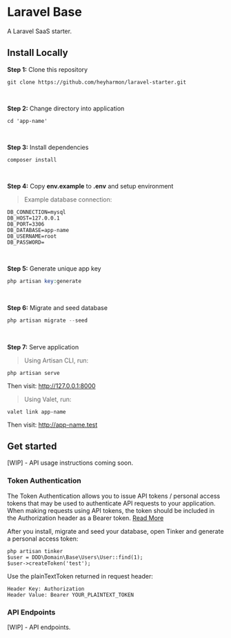 # Laravel Base

A Laravel SaaS starter.

## Install Locally

**Step 1:** Clone this repository

```
git clone https://github.com/heyharmon/laravel-starter.git
```

<br>

**Step 2:** Change directory into application

```
cd 'app-name'
```

<br>

**Step 3:** Install dependencies

```
composer install
```

<br>

**Step 4:** Copy **env.example** to **.env** and setup environment
> Example database connection:
```
DB_CONNECTION=mysql
DB_HOST=127.0.0.1
DB_PORT=3306
DB_DATABASE=app-name
DB_USERNAME=root
DB_PASSWORD=
```

<br>

**Step 5:** Generate unique app key

```php
php artisan key:generate
```

<br>

**Step 6:** Migrate and seed database

```php
php artisan migrate --seed
```

<br>

**Step 7:** Serve application

> Using Artisan CLI, run:
```
php artisan serve
```
Then visit: http://127.0.0.1:8000


> Using Valet, run:
```
valet link app-name
```
Then visit: http://app-name.test

## Get started

[WIP] - API usage instructions coming soon.

### Token Authentication
The Token Authentication allows you to issue API tokens / personal access tokens that may be used to authenticate API requests to your application. When making requests using API tokens, the token should be included in the Authorization header as a Bearer token. [Read More](https://laravel.com/docs/8.x/sanctum#issuing-api-tokens)

After you install, migrate and seed your database, open Tinker and generate a personal access token:
```
php artisan tinker
$user = DDD\Domain\Base\Users\User::find(1);
$user->createToken('test');
```

Use the plainTextToken returned in request header:
```
Header Key: Authorization
Header Value: Bearer YOUR_PLAINTEXT_TOKEN
```

### API Endpoints

[WIP] - API endpoints.
